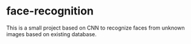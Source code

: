 # face-recognition
This is a small project based on CNN to recognize faces from unknown images based on existing database.

